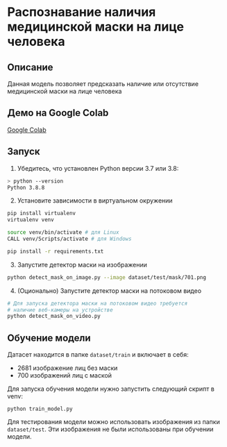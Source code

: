 # Распознавание наличия медицинской маски на лице человека

## Описание
Данная модель позволяет предсказать наличие или
отсутствие медицинской маски на лице человека

## Демо на Google Colab
[Google Colab](https://colab.research.google.com/drive/1fLp45pnSCRIBeCcBOepuqfU3XxTldRD3?usp=sharing)

## Запуск
1. Убедитесь, что установлен Python версии 3.7 или 3.8:
```bash
> python --version
Python 3.8.8
```

2. Установите зависимости в виртуальном окружении
```bash
pip install virtualenv
virtualenv venv

source venv/bin/activate # для Linux
CALL venv/Scripts/activate # для Windows

pip install -r requirements.txt
```

3. Запустите детектор маски на изображении
```bash
python detect_mask_on_image.py --image dataset/test/mask/701.png
```

4. (Оционально) Запустите детектор маски на потоковом видео
```bash
# Для запуска детектора маски на потоковом видео требуется
# наличие веб-камеры на устройстве
python detect_mask_on_video.py
```

## Обучение модели
Датасет находится в папке `dataset/train` и включает в себя:
* 2681 изображение лиц без маски
* 700 изображений лиц с маской

Для запуска обучения модели нужно запустить следующий скрипт в venv:
```
python train_model.py
```

Для тестирования модели можно использовать изображения из папки `dataset/test`.
Эти изображения не были использованы при обучении модели.